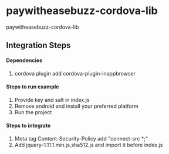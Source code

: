 # paywitheasebuzz-cordova-lib
paywitheasebuzz-cordova-lib

## Integration Steps

#### Dependencies
1. cordova plugin add cordova-plugin-inappbrowser

#### Steps to run example
1. Provide key and salt in index.js 
2. Remove android and install your preferred platform
3. Run the project

#### Steps to integrate
1. Meta tag Content-Security-Policy add "connect-src *;"
2. Add jquery-1.11.1.min.js,sha512.js and import it before index.js
